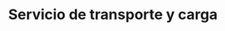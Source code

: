 ---
title: "Servicio de transporte y carga"
url: /santa-cruz-xoxocotlan/servicio-de-transporte-y-carga/
shop: alquiler
---